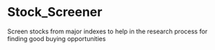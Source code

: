 # Stock_Screener
Screen stocks from major indexes to help in the research process for finding good buying opportunities 
